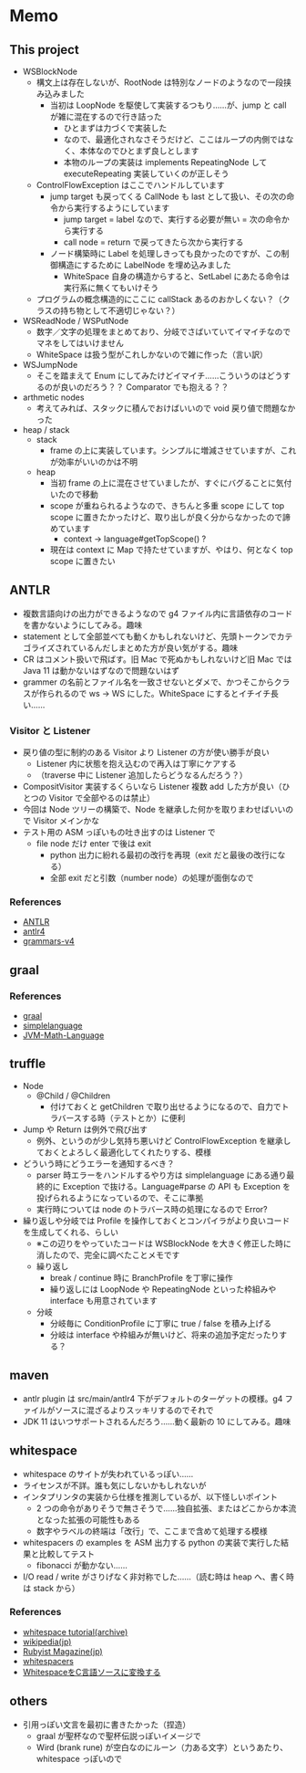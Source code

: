 # Memo
## This project
- WSBlockNode
  - 構文上は存在しないが、RootNode は特別なノードのようなので一段挟み込みました
    - 当初は LoopNode を駆使して実装するつもり……が、jump と call が雑に混在するので行き詰った
      - ひとまずは力づくで実装した
      - なので、最適化されなさそうだけど、ここはループの内側ではなく、本体なのでひとまず良しとします
      - 本物のループの実装は implements RepeatingNode して executeRepeating 実装していくのが正しそう
  - ControlFlowException はここでハンドルしています
    - jump target も戻ってくる CallNode も last として扱い、その次の命令から実行するようにしています
      - jump target = label なので、実行する必要が無い = 次の命令から実行する
      - call node = return で戻ってきたら次から実行する
    - ノード構築時に Label を処理しきっても良かったのですが、この制御構造にするために LabelNode を埋め込みました
      - WhiteSpace 自身の構造からすると、SetLabel にあたる命令は実行系に無くてもいけそう
  - プログラムの概念構造的にここに callStack あるのおかしくない？（クラスの持ち物として不適切じゃない？）
- WSReadNode / WSPutNode
  - 数字／文字の処理をまとめており、分岐でさばいていてイマイチなのでマネをしてはいけません
  - WhiteSpace は扱う型がこれしかないので雑に作った（言い訳）
- WSJumpNode
  - そこを踏まえて Enum にしてみたけどイマイチ……こういうのはどうするのが良いのだろう？？ Comparator でも抱える？？
- arthmetic nodes
  - 考えてみれば、スタックに積んでおけばいいので void 戻り値で問題なかった
- heap / stack
  - stack
    - frame の上に実装しています。シンプルに増減させていますが、これが効率がいいのかは不明
  - heap
    - 当初 frame の上に混在させていましたが、すぐにバグることに気付いたので移動
    - scope が重ねられるようなので、きちんと多重 scope にして top scope に置きたかったけど、取り出しが良く分からなかったので諦めています
      - context -> language#getTopScope() ?
    - 現在は context に Map で持たせていますが、やはり、何となく top scope に置きたい
## ANTLR
- 複数言語向けの出力ができるようなので g4 ファイル内に言語依存のコードを書かないようにしてみる。趣味
- statement として全部並べても動くかもしれないけど、先頭トークンでカテゴライズされているんだしまとめた方が良い気がする。趣味
- CR はコメント扱いで飛ばす。旧 Mac で死ぬかもしれないけど旧 Mac では Java 11 は動かないはずなので問題ないはず
- grammer の名前とファイル名を一致させないとダメで、かつそこからクラスが作られるので ws -> WS にした。WhiteSpace にするとイチイチ長い……
### Visitor と Listener
- 戻り値の型に制約のある Visitor より Listener の方が使い勝手が良い
  - Listener 内に状態を抱え込むので再入は丁寧にケアする
  - （traverse 中に Listener 追加したらどうなるんだろう？）
- CompositVisitor 実装するくらいなら Listener 複数 add した方が良い（ひとつの Visitor で全部やるのは禁止）
- 今回は Node ツリーの構築で、Node を継承した何かを取りまわせばいいので Visitor メインかな
- テスト用の ASM っぽいもの吐き出すのは Listener で
  - file node だけ enter で後は exit
    - python 出力に紛れる最初の改行を再現（exit だと最後の改行になる）
    - 全部 exit だと引数（number node）の処理が面倒なので
### References
- [ANTLR](https://www.antlr.org/)
- [antlr4](https://github.com/antlr/antlr4)
- [grammars-v4](https://github.com/antlr/grammars-v4)
## graal
### References
- [graal](https://github.com/oracle/graal)
- [simplelanguage](https://github.com/graalvm/simplelanguage)
- [JVM-Math-Language](https://github.com/jyukutyo/JVM-Math-Language)
## truffle
- Node
  - @Child / @Children
    - 付けておくと getChildren で取り出せるようになるので、自力でトラバースする時（テストとか）に便利
- Jump や Return は例外で飛び出す
  - 例外、というのが少し気持ち悪いけど ControlFlowException を継承しておくとよろしく最適化してくれたりする、模様
- どういう時にどうエラーを通知するべき？
  - parser 時エラーをハンドルするやり方は simplelanguage にある通り最終的に Exception で抜ける。Language#parse の API も Exception を投げられるようになっているので、そこに準拠
  - 実行時については node のトラバース時の処理になるので Error?
- 繰り返しや分岐では Profile を操作しておくとコンパイラがより良いコードを生成してくれる、らしい
  - ※この辺りをやっていたコードは WSBlockNode を大きく修正した時に消したので、完全に調べたことメモです
  - 繰り返し
    - break / continue 時に BranchProfile を丁寧に操作
    - 繰り返しには LoopNode や RepeatingNode といった枠組みや interface も用意されています
  - 分岐
    - 分岐毎に ConditionProfile に丁寧に true / false を積み上げる
    - 分岐は interface や枠組みが無いけど、将来の追加予定だったりする？
## maven
- antlr plugin は src/main/antlr4 下がデフォルトのターゲットの模様。g4 ファイルがソースに混ざるよりスッキリするのでそれで
- JDK 11 はいつサポートされるんだろう……動く最新の 10 にしてみる。趣味
## whitespace
- whitespace のサイトが失われているっぽい……
- ライセンスが不詳。誰も気にしないかもしれないが
- インタプリンタの実装から仕様を推測しているが、以下怪しいポイント
  - 2 つの命令がありそうで無さそうで……独自拡張、またはどこからか本流となった拡張の可能性もある
  - 数字やラベルの終端は「改行」で、ここまで含めて処理する模様
- whitespacers の examples を ASM 出力する python の実装で実行した結果と比較してテスト
  - fibonacci が動かない……
- I/O read / write がさりげなく非対称でした……（読む時は heap へ、書く時は stack から）
### References
- [whitespace tutorial(archive)](https://web.archive.org/web/20151108084710/http://compsoc.dur.ac.uk:80/whitespace/tutorial.html)
- [wikipedia(jp)](https://ja.wikipedia.org/wiki/Whitespace)
- [Rubyist Magazine(jp)](https://magazine.rubyist.net/articles/0022/0022-Legwork.html)
- [whitespacers](https://github.com/hostilefork/whitespacers/)
- [WhitespaceをC言語ソースに変換する](http://koturn.hatenablog.com/entry/2015/08/10/000000)
## others
- 引用っぽい文言を最初に書きたかった（捏造）
  - graal が聖杯なので聖杯伝説っぽいイメージで
  - Wird (brank rune) が空白なのにルーン（力ある文字）というあたり、whitespace っぽいので
